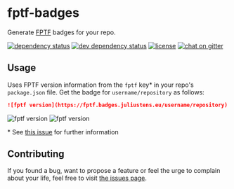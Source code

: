 # fptf-badges

Generate [FPTF](https://github.com/public-transport/friendly-public-transport-format) badges for your repo.

[![dependency status](https://img.shields.io/david/juliuste/fptf-badges.svg)](https://david-dm.org/juliuste/fptf-badges)
[![dev dependency status](https://img.shields.io/david/dev/juliuste/fptf-badges.svg)](https://david-dm.org/juliuste/fptf-badges#info=devDependencies)
[![license](https://img.shields.io/github/license/juliuste/fptf-badges.svg?style=flat)](LICENSE)
[![chat on gitter](https://badges.gitter.im/juliuste.svg)](https://gitter.im/juliuste)

## Usage

Uses FPTF version information from the `fptf` key\* in your repo's `package.json` file. Get the badge for `username/repository` as follows:

```md
![fptf version](https://fptf.badges.juliustens.eu/username/repository)
```

![fptf version](https://fptf.badges.juliustens.eu/juliuste/fptf-badges)
![fptf version](https://fptf.badges.juliustens.eu/juliuste/boilerplate)

\* See [this issue](https://github.com/public-transport/friendly-public-transport-format/issues/32) for further information

## Contributing

If you found a bug, want to propose a feature or feel the urge to complain about your life, feel free to visit [the issues page](https://github.com/juliuste/fptf-badges/issues).

